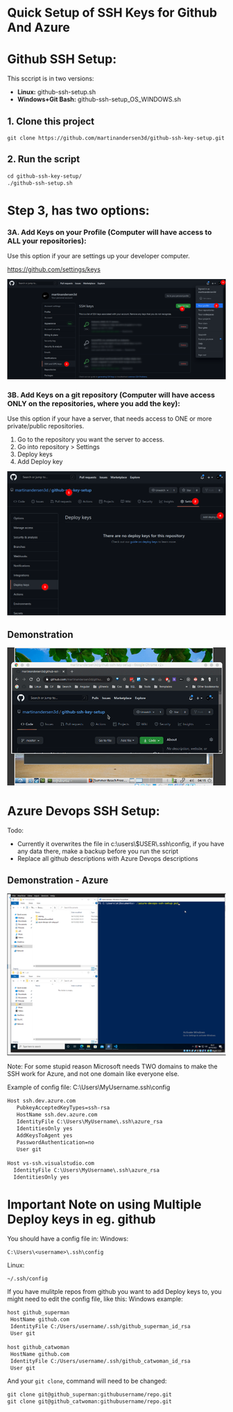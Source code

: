 # Quick Setup of SSH Keys for Github And Azure

# Github SSH Setup:

This sccript is in two versions:
- **Linux:** github-ssh-setup.sh
- **Windows+Git Bash:** github-ssh-setup_OS_WINDOWS.sh

## 1. Clone this project
```
git clone https://github.com/martinandersen3d/github-ssh-key-setup.git
```
## 2. Run the script
```
cd github-ssh-key-setup/
./github-ssh-setup.sh
```
# Step 3, has two options:
### 3A. Add Keys on your Profile (Computer will have access to ALL your repositories):
Use this option if your are settings up your developer computer.

https://github.com/settings/keys 

![alt](guide-profile-keys.png)


### 3B. Add Keys on a git repository (Computer will have access ONLY on the repositories, where you add the key):
Use this option if your have a server, that needs access to ONE or more private/public repositories.
1. Go to the repository you want the server to access.
2. Go into repository > Settings
3. Deploy keys 
4. Add Deploy key

![alt](guide-repo-keys.png)


## Demonstration
![alt](demo.gif)

# Azure Devops SSH Setup:

Todo:
- Currently it overwrites the file in c:\users\\$USER\\.ssh\config, if you have any data there, make a backup before you run the script
- Replace all github descriptions with Azure Devops descriptions

## Demonstration - Azure
![alt](azure.gif)

Note: For some stupid reason Microsoft needs TWO domains to make the SSH work for Azure, and not one domain like everyone else.

Example of config file:
C:\Users\MyUsername\.ssh\config
```
Host ssh.dev.azure.com
   PubkeyAcceptedKeyTypes=ssh-rsa
   HostName ssh.dev.azure.com
   IdentityFile C:\Users\MyUsername\.ssh\azure_rsa
   IdentitiesOnly yes
   AddKeysToAgent yes
   PasswordAuthentication=no
   User git

Host vs-ssh.visualstudio.com
  IdentityFile C:\Users\MyUsername\.ssh\azure_rsa
  IdentitiesOnly yes
```

# Important Note on using Multiple Deploy keys in eg. github
You should have a config file in:
Windows:
```
C:\Users\<username>\.ssh\config
```
Linux:
```
~/.ssh/config
```

If you have mulitple repos from github you want to add Deploy keys to, you might need to edit the config file, like this:
Windows example:
```
host github_superman
 HostName github.com
 IdentityFile C:/Users/username/.ssh/github_superman_id_rsa
 User git

host github_catwoman
 HostName github.com
 IdentityFile C:/Users/username/.ssh/github_catwoman_id_rsa
 User git
```

And your `git clone`, command will need to be changed:

```
git clone git@github_superman:githubusername/repo.git
git clone git@github_catwoman:githubusername/repo.git
```



